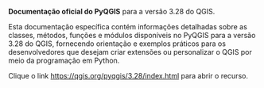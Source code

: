 **Documentação oficial do PyQGIS** para a versão 3.28 do QGIS.

Esta documentação específica contém informações detalhadas sobre as classes, métodos, funções e módulos disponíveis no PyQGIS para a versão 3.28 do QGIS, fornecendo orientação e exemplos práticos para os desenvolvedores que desejam criar extensões ou personalizar o QGIS por meio da programação em Python.

Clique o link https://qgis.org/pyqgis/3.28/index.html para abrir o recurso.
